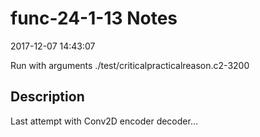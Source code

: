 # func-24-1-13 Notes

2017-12-07 14:43:07

Run with arguments ./test/criticalpracticalreason.c2-3200 

## Description

Last attempt with Conv2D encoder decoder...
